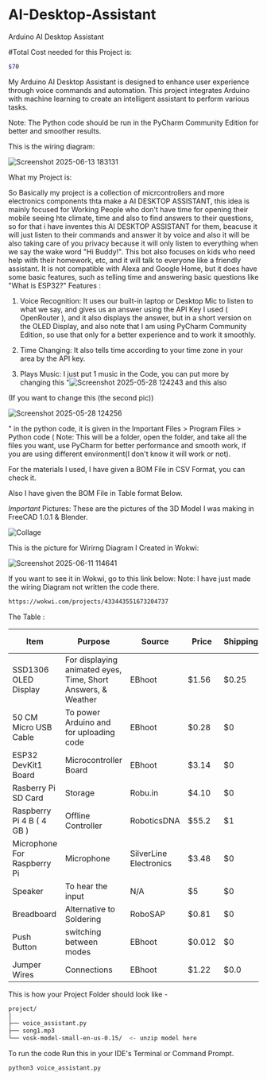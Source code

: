 # AI-Desktop-Assistant
Arduino AI Desktop Assistant

#Total Cost needed for this Project is:
```bash
$70
```

My Arduino AI Desktop Assistant is designed to enhance  user experience through voice commands and automation. This project integrates Arduino with machine learning to create an intelligent assistant to perform various tasks.

Note: The Python code should be run in the PyCharm Community Edition for better and smoother results.


This is the wiring diagram:


![Screenshot 2025-06-13 183131](https://github.com/user-attachments/assets/653e2512-7e18-4c01-b85e-ac92f8ca9f62)



What my Project is:

So Basically my project is a collection of micrcontrollers and more electronics components thta make a AI DESKTOP ASSISTANT, this idea is mainly focused for Working People who don't have time for opening their mobile seeing hte climate, time and also to find answers to their questions, so for that i have inventes this AI DESKTOP ASSISTANT for them, beacuse it will just listen to their commands and answer it by voice and also it will be also taking care of you privacy because it will only listen to everything when we say the wake word "Hi Buddy!". This bot also focuses on kids who need help with their homework, etc, and it will talk to everyone like a friendly assistant. It is not compatible with Alexa and Google Home, but it does have some basic features, such as telling time and answering basic questions like "What is ESP32?"
Features :

1. Voice Recognition: It uses our built-in laptop or Desktop Mic to listen to what we say, and gives us an answer using the API Key I used ( OpenRouter ),  and it also displays the answer, but in a short version
on the OLED Display, and also  note that I am using PyCharm Community Edition, so use that only for a better experience and to work it smoothly.

2. Time Changing: It also tells time according to your time zone in your area by the API key.
3. Plays Music: I just put 1 music in the Code, you can put more by changing this "![Screenshot 2025-05-28 124243](https://github.com/user-attachments/assets/844e735f-96ab-49e1-b308-fabf7dba2476) and this also

(If you want to change this (the second pic))

![Screenshot 2025-05-28 124256](https://github.com/user-attachments/assets/c1dc43ce-7dea-4e5a-ae08-e7d6df614b02)

 " in the python code, it is given in the Important Files > Program Files > Python code ( Note: This will be a folder, open the folder, and take all the files you want, use PyCharm for better performance and smooth work, if you are using different environment(I don't know it will work or not).

For the materials I used, I have given a BOM File in CSV Format, you can check it.

Also I have given the BOM File in Table format Below.


*Important*
Pictures:
These are the pictures of the 3D Model I was making in FreeCAD 1.0.1 & Blender.


![Collage](https://github.com/user-attachments/assets/aaf13fcd-d6bd-4c92-abd2-448acd640c53)



This is the picture for Wirirng Diagram I Created in Wokwi:

![Screenshot 2025-06-11 114641](https://github.com/user-attachments/assets/42f1a500-7593-459d-8736-54705fc85e00)

If you want to see it in Wokwi, go to this link below:
Note: I have just made the wiring Diagram not written the code there.

```bash
https://wokwi.com/projects/433443551673204737
```



The Table :

|     Item      |                                                        Purpose                                                               |     Source    |     Price     |    Shipping    | Total Price
| ------------- | ---------------------------------------------------------------------------------------------------------------------------- | ------------- | ------------- | -------------- | --------------------- |
|SSD1306 OLED Display           |For displaying animated eyes, Time, Short Answers, & Weather                                                                                    |EBhoot     |$1.56           |      $0.25       |  $1.78                     |
|50 CM Micro USB Cable |To power Arduino and for uploading code                                                             |EBhoot         |$0.28          |      $0       |       $0.28              |
|ESP32 DevKit1 Board    | Microcontroller Board                                  |EBhoot        | $3.14 |   $0    |      $3.14       |
|Rasberry Pi SD Card    | Storage                                 |Robu.in       | $4.10 |   $0    |      $4.10        |   
|Raspberry Pi 4  B ( 4 GB )  | Offline Controller                                |RoboticsDNA        | $55.2 |   $1    |      $56.2         | 
|Microphone For Raspberry Pi  | Microphone                                 |SilverLine Electronics        | $3.48 |   $0    |      $3.48         |
|Speaker  | To hear the input                                 |N/A        | $5 |   $0    |      $5         |
|Breadboard  | Alternative to Soldering                                 |RoboSAP        | $0.81 |   $0    |      $0.81         |
|Push Button  | switching between modes                                 |EBhoot        | $0.012 |   $0    |      $0.012         |
|Jumper Wires  | Connections                                 |EBhoot        | $1.22 |   $0.0    |      $1.22         |



This is how your Project Folder should look like -
```bash
project/
│
├── voice_assistant.py
├── song1.mp3
└── vosk-model-small-en-us-0.15/  <- unzip model here
```


To run the code Run this in your IDE's Terminal or Command Prompt.

```bash
python3 voice_assistant.py
```
